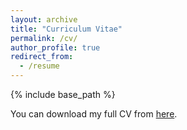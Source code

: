 ```yaml
---
layout: archive
title: "Curriculum Vitae"
permalink: /cv/
author_profile: true
redirect_from:
  - /resume
---
```


{% include base_path %}

You can download my full CV from [here](http://azadehbagheri72.github.io/files/cv-azadehbagheri.pdf).


<!-- Education
======
* M.A. in Visual Arts (Painting), Tehran University of Art, Tehran, Iran, 2017-2020
* B.Sc. in Biomedical Engineering, Amirkabir University of Technology, Tehran, Iran, 2011-2015.
* High School Diploma, Mathematics, NODET(National Organization for Development of Exceptional Talents), Mashhad, Iran, 2007-2011

Art Courses
======
* **Sam Art House**, Art Course (Figurative Oil Painting (Advanced)), Instructor: Farsam Sangini, Tehran, Iran, 2019
* **Jomeh Art Institute**, Art Course (Acrylic and Oil Painting), Instructor: Shadi Noyani, Tehran, Iran, 2016
* **Mahe Mehr Art Institute**, Art Course (Figurative Painting (Basics)), Instructor: Niloofar Ghaderinejad, Tehran, Iran, 2016
* **Soor Art Institute**, Art Course (including: Drawing, Painting, Printmaking and Art History), Teacher: Mojtaba Sha’bani, Tehran, Iran, 2014-2016

Festivals & Exhibitions
======
* The 7th Annual Postcard Print Exchange, Laleh Art Gallery, Tehran, Iran, 2020
* The 6th Annual Postcard Print Exchange, Laleh Art Gallery, Tehran, Iran, 2019
* Group Exhibition “Bath” (“Hammam”), Baharestan Art Gallery, Tehran, Iran, 2018
* Group Exhibition “Them” (“Aanha”), Baharestan Art Gallery, Tehran, Iran, 2018
* "I’m in!" (“Man ham hastam!”) Visual Art Festival, Tehran Blood Transfusion Center, Tehran, Iran, 2017

Awards and Honors
======
* Ranked 2 in the National University Entrance Exam (for Graduated students) in Visual Arts, 2017
* First Prize Winner, “I’m in!” (“Man ham hastam!”) Visual Art Festival, (Jury Members: Mahmoud Bajelan, Golnaz Servatian, Salman Taheri), Tehran Blood Transfusion Center, Tehran, Iran, 2017
* Ranked top 1% among participants in the National University Entrance Exam (for Undergraduate students) in Mathematics & Physics, 2011
* Studied at NODET (National Organization for Development of Exceptional Talents), Middle School & High School, Mashhad, Iran, 2004-2011


Other Activities
======
* Khoshnevisan e Novin Calligraphy Institute, Calligraphy with Ball-Point Pen, 6 terms (Full Course), Tehran, Iran, 2012
* Elementry School Teacher, Imam Ali Popular Students Relief Society, Voluntary work, Tehran, Iran,  2016
* R&D Technician in Tajhiz Gostar e Sharif, Tehran, Iran, 2016
* Educational Consultant at Modarresan-e-Sharif Institute, Visual Arts Department, Tehran, Iran, 2017-2018 -->



<!-- Work experience
======
* Summer 2015: Research Assistant
  * Github University
  * Duties included: Tagging issues
  * Supervisor: Professor Git

* Fall 2015: Research Assistant
  * Github University
  * Duties included: Merging pull requests
  * Supervisor: Professor Hub
  
Skills
======
* Skill 1
* Skill 2
  * Sub-skill 2.1
  * Sub-skill 2.2
  * Sub-skill 2.3
* Skill 3

Publications
======
  <ul>{% for post in site.publications %}
    {% include archive-single-cv.html %}
  {% endfor %}</ul>
  
Talks
======
  <ul>{% for post in site.talks %}
    {% include archive-single-talk-cv.html %}
  {% endfor %}</ul>
  
Teaching
======
  <ul>{% for post in site.teaching %}
    {% include archive-single-cv.html %}
  {% endfor %}</ul>
  
Service and leadership
======
* Currently signed in to 43 different slack teams -->
